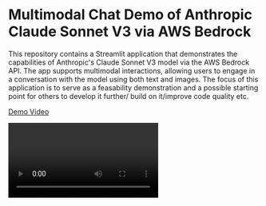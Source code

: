 # Multimodal Chat Demo of Anthropic Claude Sonnet V3 via AWS Bedrock

This repository contains a Streamlit application that demonstrates the capabilities of Anthropic's Claude Sonnet V3 model via the AWS Bedrock API. The app supports multimodal interactions, allowing users to engage in a conversation with the model using both text and images.
The focus of this application is to serve as a feasability demonstration and a possible starting point for others to develop it further/ build on it/improve code quality etc.   

[Demo Video](demo_video.mp4)

<video src='demo_video.mp4'/>

![Screenshot](screenshot.png)

## Features

- **Text-based Interaction:** Users can input text questions or statements for the model to respond to.
- **Image-based Interaction:** Users have the option to upload an image, which the model will consider as part of the conversation context.
- **Conversation History:** The app maintains a history of the conversation, displaying previous exchanges between the user and the model.


## Setup

To run this app, follow these steps:

1. **Clone the Repository**

   ```bash
   git clone <repository-url>
   ```

2. **Install Dependencies**

   Navigate to the cloned repository's directory and install the required Python packages.

   ```bash
   pip install -r requirements.txt
   ```

3. **Configuration**

   Create a `secrets.toml` file in the root directory of your project with the following structure:

   ```toml
   [bedrock]
   aws_access_key_id = "YourAWSAccessKeyID"
   aws_secret_access_key = "YourAWSSecretAccessKey"
   region_name = "YourAWSRegion"
   ```

   Replace the placeholders with your actual AWS credentials and region.

4. **Run the App**

   Launch the app by running:

   ```bash
   streamlit run app.py
   ```

   Navigate to the URL provided by Streamlit to view the app.

## How It Works

The app uses the AWS Bedrock API to communicate with the Anthropic Claude V3 Sonnet model. Users can input text or upload images, which are then sent to the model as part of the conversation history. The model processes these inputs and generates a response, which is displayed in the app.

The code in `app.py` demonstrates how to set up the Streamlit app, handle user inputs, and communicate with the AWS Bedrock API.

## Requirements

- Python 3.8+
- Streamlit
- Boto3
- TOML
- Pillow

Please ensure you have these installed before running the app.

## Contributing

I welcome contributions to improve this demo app. Please feel free to submit pull requests or open issues to suggest enhancements or report bugs.

## License

This project is licensed under the MIT License. See the LICENSE file for more details.
